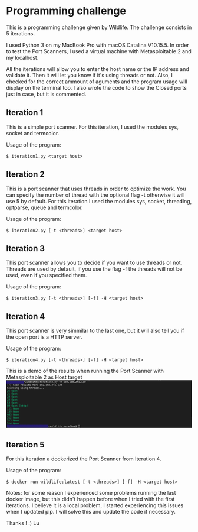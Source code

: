 # Programming challenge

This is a programming challenge given by Wildlife. The challenge consists in 5 iterations.

I used Python 3 on my MacBook Pro with macOS Catalina V10.15.5. In order to test the Port Scanners, I used a virtual machine with Metasploitable 2 and my localhost.

All the iterations will allow you to enter the host name or the IP address and validate it. Then it will let you know if it's using threads or not. Also, I checked for the correct ammount of aguments and the program usage will display on the terminal too. I also wrote the code to show the Closed ports just in case, but it is commented. 

## Iteration 1
This is a simple port scanner. For this iteration, I used the modules sys, socket and termcolor. 

Usage of the program:
```
$ iteration1.py <target host>
```

## Iteration 2
This is a port scanner that uses threads in order to optimize the work. You can specify the number of thread with the optional flag -t otherwise it will use 5 by default. For this iteration I used the modules sys, socket, threading, optparse, queue and termcolor.

Usage of the program:
```
$ iteration2.py [-t <threads>] <target host>
``` 

## Iteration 3
This port scanner allows you to decide if you want to use threads or not. Threads are used by default, if you use the flag -f the threads will not be used, even if you specified them.

Usage of the program:
```
$ iteration3.py [-t <threads>] [-f] -H <target host>
``` 

## Iteration 4
This port scanner is very simmilar to the last one, but it will also tell you if the open port is a HTTP server. 

Usage of the program:
```
$ iteration4.py [-t <threads>] [-f] -H <target host>
``` 

This is a demo of the results when running the Port Scanner with Metasploitable 2 as Host target
![Results from Iteration 4](https://github.com/Seraffina-93/wildlife/blob/master/demo.png)

## Iteration 5
For this iteration a dockerized the Port Scanner from Iteration 4. 

Usage of the program:
```
$ docker run wildlife:latest [-t <threads>] [-f] -H <target host>
``` 



Notes: for some reason I experienced some problems running the last docker image, but this didn't happen before when I tried with the first iterations. I believe it is a local problem, I started experiencing this issues when I updated pip. I will solve this and update the code if necessary. 



Thanks ! :)
Lu
